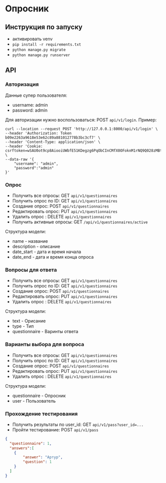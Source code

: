 # Опросник


## Инструкция по запуску

- активировать venv
- `pip install -r requirements.txt`
- `python manage.py migrate`
- `python manage.py runserver`

## API

### Авторизация

Данные супер пользователя:
- username: admin
- password: admin

Для авторизации нужно воспользоваться: POST `api/v1/login`.
Пример:

```curl
curl --location --request POST 'http://127.0.0.1:8000/api/v1/login' \
--header 'Authorization: Token b09e2263a9618e53e62c89a881012778b3bc3cf7' \
--header 'Content-Type: application/json' \
--header 'Cookie: csrftoken=wSAU0ot9cp8AiooiUWbfE51KDegzg6PqObCInCMfX0OFoknM1rNQ9Q028zMBtr5L' \
--data-raw '{
    "username": "admin",
    "password":"admin"
}'
```
### Опрос

- Получить все опросы: GET `api/v1/questionnaires`
- Получить опрос по ID: GET `api/v1/questionnaires`
- Создание опрос: POST `api/v1/questionnaires`
- Редактировать опрос: PUT `api/v1/questionnaires`
- Удалить опрос : DELETE `api/v1/questionnaires`
- Получить активные опросы: GET `/api/v1/questionnaires/active`

Структура модели:
- name - название
- description - описание
- date_start - дата и время начала
- date_end - дата и время конца опроса

### Вопросы для ответа

- Получить все опросы: GET `api/v1/questionnaires`
- Получить опрос по ID: GET `api/v1/questionnaires`
- Создание опрос: POST `api/v1/questionnaires`
- Редактировать опрос: PUT `api/v1/questionnaires`
- Удалить опрос : DELETE `api/v1/questionnaires`

Структура модели:

- text - Орисание
- type - Тип 
- questionnaire - Варинты ответа

### Варианты выбора для вопроса

- Получить все опросы: GET `api/v1/questionnaires`
- Получить опрос по ID: GET `api/v1/questionnaires`
- Создание опрос: POST `api/v1/questionnaires`
- Редактировать опрос: PUT `api/v1/questionnaires`
- Удалить опрос : DELETE `api/v1/questionnaires`

Структура модели:

- questionnaire - Опросник
- user - Пользователь

### Прохождение тестирования

- Получить результаты по user_id: GET `api/v1/pass?user_id=...`
- Пройти тестирование: POST `api/v1/pass`
```json
{
  "questionnaire": 1,
  "answers":[
    {
        "answer": "Артур",
        "question": 1
    }
  ]
}
```
